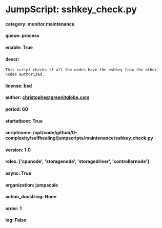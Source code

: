 
# JumpScript: sshkey_check.py
        
#### category: monitor.maintenance
#### queue: process
#### enable: True
#### descr: 
```
This script checks if all the nodes have the sshkey from the other nodes authorized.

```
#### license: bsd
#### author: christophe@greenitglobe.com
#### period: 60
#### startatboot: True
#### scriptname: /opt/code/github/0-complexity/selfhealing/jumpscripts/maintenance/sshkey_check.py
#### version: 1.0
#### roles: ['cpunode', 'storagenode', 'storagedriver', 'controllernode']
#### async: True
#### organization: jumpscale
#### action_docstring: None
#### order: 1
#### log: False